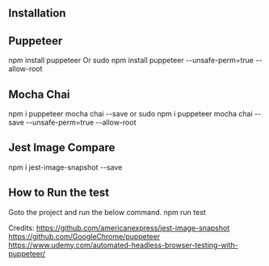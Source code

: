 ## Installation

## Puppeteer

npm install puppeteer
Or
sudo npm install puppeteer --unsafe-perm=true --allow-root

## Mocha Chai

npm i puppeteer mocha chai --save
or
sudo npm i puppeteer mocha chai --save --unsafe-perm=true --allow-root

## Jest Image Compare 

npm i jest-image-snapshot --save

## How to Run the test

Goto the project and run the below command.
npm run test



Credits:
https://github.com/americanexpress/jest-image-snapshot
https://github.com/GoogleChrome/puppeteer
https://www.udemy.com/automated-headless-browser-testing-with-puppeteer/
